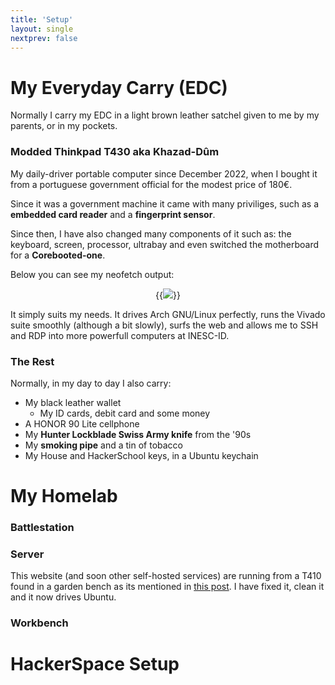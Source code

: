 ```yaml
---
title: 'Setup'
layout: single
nextprev: false
---
```


# My Everyday Carry (EDC)

Normally I carry my EDC in a light brown leather satchel given to me by my parents, or in my pockets.

### Modded Thinkpad T430 aka Khazad-Dûm

My daily-driver portable computer since December 2022, when I bought it from a portuguese government official for the modest price of 180€.

Since it was a government machine it came with many priviliges, such as a **embedded card reader** and a **fingerprint sensor**.

Since then, I have also changed many components of it such as: the keyboard, screen, processor, ultrabay and even switched the motherboard for a **Corebooted-one**.

Below you can see my neofetch output:

<center>

{{<img caption="My T430 neofetch output" src=/t430info.png >}}

</center>

It simply suits my needs. It drives Arch GNU/Linux perfectly, runs the Vivado suite smoothly (although a bit slowly), surfs the web and allows me to SSH and RDP into more powerfull computers at INESC-ID.

### The Rest

Normally, in my day to day I also carry:

- My black leather wallet
    - My ID cards, debit card and some money
- A HONOR 90 Lite cellphone
- My **Hunter Lockblade Swiss Army knife** from the '90s
- My **smoking pipe** and a tin of tobacco
- My House and HackerSchool keys, in a Ubuntu keychain



# My Homelab 

### Battlestation

### Server

This website (and soon other self-hosted services) are running from a T410 found in a garden bench as its mentioned in [this post](/blog/selfhost-parti). I have fixed it, clean it and it now drives Ubuntu.

### Workbench

# HackerSpace Setup


